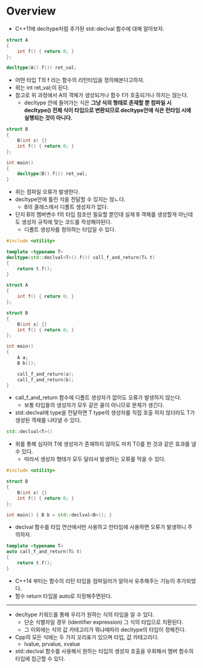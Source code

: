 # Overview
- C++11에 decltype처럼 추가된 std::declval 함수에 대해 알아보자.

```cpp
struct A
{
    int f() { return 0; }
};

decltype(A().f()) ret_val;
```
- 어떤 타입 T의 f 라는 함수의 리턴타입을 정의해본다고하자.
- 위는 int ret_val;이 된다.
- 참고로 위 과정에서 A의 객체가 생성되거나 함수 f가 호출되거나 하지는 않는다.
  - decltype 안에 들어가는 식은 **그냥 식의 형태로 존재할 뿐 컴파일 시 decltype() 전체 식이 타입으로 변환되므로 decltype안에 식은 런타임 시에 실행되는 것이 아니다.**

```cpp
struct B
{
    B(int x) {}
    int f() { return 0; }
};

int main()
{
    decltype(B().f()) ret_val;
}
```
- 위는 컴파일 오류가 발생한다.
- decltype안에 틀린 식을 전달할 수 있지는 않ㄴ다.
  - B의 클래스에서 디폴트 생성자가 없다.
- 단지 B의 멤버변수 f의 타입 참조만 필요할 뿐인데 실제 B 객체를 생성할게 아닌데도 생성자 규칙에 맞는 코드를 작성해야된다.
  - 디폴트 생성자를 정의하는 타입일 수 있다.

```cpp
#include <utility>

template <typename T>
decltype(std::declval<T>().f()) call_f_and_return(T& t)
{
    return t.f();
}

struct A
{
    int f() { return 0; }
};

struct B
{
    B(int x) {}
    int f() { return 0; }
};

int main()
{
    A a;
    B b(1);

    call_f_and_return(a);
    call_f_and_return(b);
}
```
- call_f_and_return 함수에 디폴트 생성자가 없어도 오류가 발생하지 않는다.
  - 보통 타입들의 생성자가 모두 같은 꼴이 아니므로 문제가 생긴다.
- std::declval에 type을 전달하면 T type의 생성자를 직접 호출 하지 않더라도 T가 생성된 객체를 나타낼 수 있다.

```cpp
std::declval<T>()
```
- 위를 통해 심지어 T에 생성자가 존재하지 않아도 마치 T()를 한 것과 같은 효과를 낼 수 있다.
  - 따라서 생성자 형태가 모두 달라서 발생하는 오류를 막을 수 있다.

```cpp
#include <utility>

struct B
{
    B(int x) {}
    int f() { return 0; }
};

int main() { B b = std::declval<B>(); }
```
- declval 함수를 타입 연산에서만 사용하고 런타임에 사용하면 오류가 발생하니 주의하자.

```cpp
template <typename T>
auto call_f_and_return(T& t)
{
    return t.f();
}
```
- C++14 부터는 함수의 리턴 타입을 컴파일러가 알아서 유추해주는 기능이 추가되었다.
- 함수 return 타입을 auto로 지정해주면된다.
---
- decltype 키워드를 통해 우리가 원하는 식의 타입을 알 수 있다.
  - 단순 식별자일 경우 (identifier expression) 그 식의 타입으로 치환된다.
  - 그 이외에는 식의 값 카테고리가 뭐냐에따라 decltype의 타입이 정해진다.
- Cpp의 모든 식에는 두 가지 꼬리표가 있으며 타입, 값 카테고리다.
  - lvalue, prvalue, xvalue
- std::declval 함수를 사용해서 원하는 타입의 생성자 호출을 우회해서 멤버 함수의 타입에 접근할 수 있다.